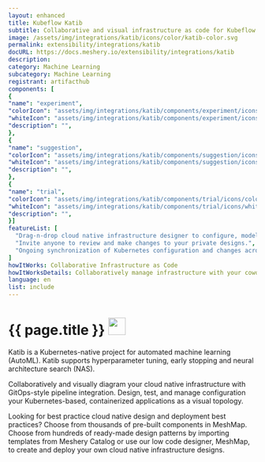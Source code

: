 ```yaml
---
layout: enhanced
title: Kubeflow Katib
subtitle: Collaborative and visual infrastructure as code for Kubeflow Katib
image: /assets/img/integrations/katib/icons/color/katib-color.svg
permalink: extensibility/integrations/katib
docURL: https://docs.meshery.io/extensibility/integrations/katib
description: 
category: Machine Learning
subcategory: Machine Learning
registrant: artifacthub
components: [
{
"name": "experiment",
"colorIcon": "assets/img/integrations/katib/components/experiment/icons/color/experiment-color.svg",
"whiteIcon": "assets/img/integrations/katib/components/experiment/icons/white/experiment-white.svg",
"description": "",
},
{
"name": "suggestion",
"colorIcon": "assets/img/integrations/katib/components/suggestion/icons/color/suggestion-color.svg",
"whiteIcon": "assets/img/integrations/katib/components/suggestion/icons/white/suggestion-white.svg",
"description": "",
},
{
"name": "trial",
"colorIcon": "assets/img/integrations/katib/components/trial/icons/color/trial-color.svg",
"whiteIcon": "assets/img/integrations/katib/components/trial/icons/white/trial-white.svg",
"description": "",
}]
featureList: [
  "Drag-n-drop cloud native infrastructure designer to configure, model, and deploy your workloads.",
  "Invite anyone to review and make changes to your private designs.",
  "Ongoing synchronization of Kubernetes configuration and changes across any number of clusters."
]
howItWorks: Collaborative Infrastructure as Code
howItWorksDetails: Collaboratively manage infrastructure with your coworkers synchronously sharing the same designs.
language: en
list: include
---
```

<h1>{{ page.title }} <img src="{{ page.image }}" style="width: 35px; height: 35px;" /></h1>

<p>
Katib is a Kubernetes-native project for automated machine learning (AutoML). Katib supports hyperparameter tuning, early stopping and neural architecture search (NAS).
</p>
<p>
    Collaboratively and visually diagram your cloud native infrastructure with GitOps-style pipeline integration. Design, test, and manage configuration your Kubernetes-based, containerized applications as a visual topology.
</p>
<p>
    Looking for best practice cloud native design and deployment best practices? Choose from thousands of pre-built components in MeshMap. Choose from hundreds of ready-made design patterns by importing templates from Meshery Catalog or use our low code designer, MeshMap, to create and deploy your own cloud native infrastructure designs.
</p>
